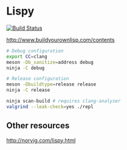 # Lispy

[![Build Status](https://travis-ci.com/maxmouchet/lispy.svg?token=4sJeU7PhwNeabe27p5Qz&branch=master)](https://travis-ci.com/maxmouchet/lispy)

http://www.buildyourownlisp.com/contents


```bash
# Debug configuration
export CC=clang
meson -Db_sanitize=address debug
ninja -C debug

# Release configuration
meson -Dbuildtype=release release
ninja -C release
```

```bash
ninja scan-build # requires clang-analyser
valgrind --leak-check=yes ./repl
```


## Other resources

http://norvig.com/lispy.html
